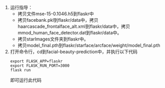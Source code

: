 1. 运行指导：
   - 拷贝文件mse-15-0.1046.h5到flaskr中
   - 拷贝facebank.pkl到flaskr/data中，拷贝haarcascade_frontalface_alt.xml到flaskr/data中，拷贝mmod_human_face_detector.dat到flaskr/data中。
   - 拷贝starImages文件夹到flaskr中。
   - 拷贝model_final.pth到flaskr/starface/arcface/weight/model_final.pth
2. 打开命令行，cd到facial-beauty-prediction中，并执行以下代码
    ```
    export FLASK_APP=flaskr
    export FLASK_RUN_PORT=3000
    flask run            
    ```
    即可运行此代码